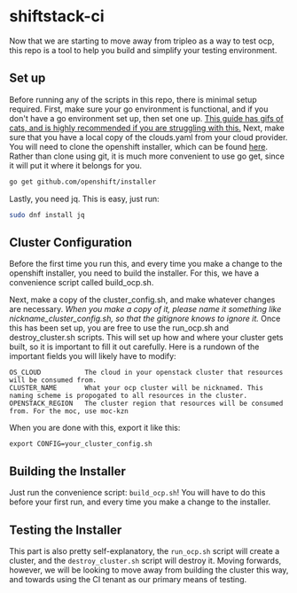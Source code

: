 # shiftstack-ci

Now that we are starting to move away from tripleo as a way to test ocp, this
repo is a tool to help you build and simplify your testing environment.

## Set up

Before running any of the scripts in this repo, there is minimal setup
required. First, make sure your go environment is functional, and if you don't
have a go environment set up, then set one up. [This guide has gifs of cats,
and is highly recommended if you are struggling with
this.](https://medium.com/@fsufitch/go-environment-setup-minus-the-insanity-b872f34351c8)
Next, make sure that you have a local copy of the clouds.yaml from your cloud
provider. You will need to clone the openshift installer, which can be found
[here](http://github.com/openshift/installer). Rather than clone using git, it
is much more convenient to use go get, since it will put it where it belongs
for you.

```bash
go get github.com/openshift/installer
```

Lastly, you need jq. This is easy, just run:

```bash
sudo dnf install jq
```

## Cluster Configuration

Before the first time you run this, and every time you make a change to the
openshift installer, you need to build the installer. For this, we have
a convenience script called build_ocp.sh.

Next, make a copy of the cluster_config.sh, and make whatever changes are
necessary. *When you make a copy of it, please name it something like
nickname_cluster_config.sh, so that the gitignore knows to ignore it.* Once
this has been set up, you are free to use the run_ocp.sh and destroy_cluster.sh
scripts. This will set up how and where your cluster gets built, so it is
important to fill it out carefully. Here is a rundown of the important fields
you will likely have to modify:

```
OS_CLOUD           The cloud in your openstack cluster that resources will be consumed from.
CLUSTER_NAME       What your ocp cluster will be nicknamed. This naming scheme is propogated to all resources in the cluster.
OPENSTACK_REGION   The cluster region that resources will be consumed from. For the moc, use moc-kzn
```

When you are done with this, export it like this:

```
export CONFIG=your_cluster_config.sh
```

## Building the Installer

Just run the convenience script: `build_ocp.sh`! You will have to do this
before your first run, and every time you make a change to the installer.

## Testing the Installer

This part is also pretty self-explanatory, the `run_ocp.sh` script will create
a cluster, and the `destroy_cluster.sh` script will destroy it. Moving
forwards, however, we will be looking to move away from building the cluster
this way, and towards using the CI tenant as our primary means of testing.
